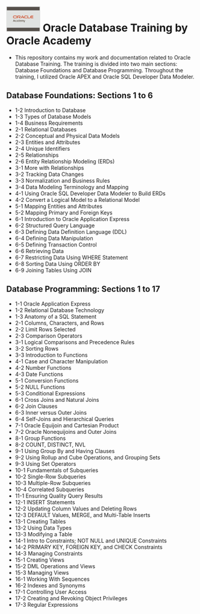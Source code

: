 # <img src="https://github.com/raqssoriano/oracle-db-training/blob/main/oracle/Oracle.png" alt="GCP" width="90" />   Oracle Database Training by Oracle Academy 

- This repository contains my work and documentation related to Oracle Database Training. The training is divided into two main sections: Database Foundations and Database Programming. Throughout the training, I utilized Oracle APEX and Oracle SQL Developer Data Modeler.
    


## Database Foundations: Sections 1 to 6
  - 1-2 Introduction to Database
  - 1-3 Types of Database Models
  - 1-4 Business Requirements
  - 2-1 Relational Databases
  - 2-2 Conceptual and Physical Data Models
  - 2-3 Entities and Attributes
  - 2-4 Unique Identifiers
  - 2-5 Relationships
  - 2-6 Entity Relationship Modeling (ERDs)
  - 3-1 More with Relationships
  - 3-2 Tracking Data Changes
  - 3-3 Normalization and Business Rules
  - 3-4 Data Modeling Terminology and Mapping
  - 4-1 Using Oracle SQL Developer Data Modeler to Build ERDs
  - 4-2 Convert a Logical Model to a Relational Model
  - 5-1 Mapping Entities and Attributes
  - 5-2 Mapping Primary and Foreign Keys
  - 6-1 Introduction to Oracle Application Express
  - 6-2 Structured Query Language
  - 6-3 Defining Data Definition Language (DDL)
  - 6-4 Defining Data Manipulation
  - 6-5 Defining Transaction Control
  - 6-6 Retrieving Data
  - 6-7 Restricting Data Using WHERE Statement
  - 6-8 Sorting Data Using ORDER BY
  - 6-9 Joining Tables Using JOIN
 

## Database Programming: Sections 1 to 17
  - 1-1 Oracle Application Express
  - 1-2 Relational Database Technology
  - 1-3 Anatomy of a SQL Statement
  - 2-1 Columns, Characters, and Rows
  - 2-2 Limit Rows Selected
  - 2-3 Comparison Operators
  - 3-1 Logical Comparisons and Precedence Rules
  - 3-2 Sorting Rows
  - 3-3 Introduction to Functions
  - 4-1 Case and Character Manipulation
  - 4-2 Number Functions
  - 4-3 Date Functions
  - 5-1 Conversion Functions
  - 5-2 NULL Functions
  - 5-3 Conditional Expressions 
  - 6-1 Cross Joins and Natural Joins
  - 6-2 Join Clauses
  - 6-3 Inner versus Outer Joins
  - 6-4 Self-Joins and Hierarchical Queries
  - 7-1 Oracle Equijoin and Cartesian Product
  - 7-2 Oracle Nonequijoins and Outer Joins
  - 8-1 Group Functions
  - 8-2 COUNT, DISTINCT, NVL
  - 9-1 Using Group By and Having Clauses
  - 9-2 Using Rollup and Cube Operations, and Grouping Sets
  - 9-3 Using Set Operators
  - 10-1 Fundamentals of Subqueries
  - 10-2 Single-Row Subqueries
  - 10-3 Multiple-Row Subqueries
  - 10-4 Correlated Subqueries
  - 11-1 Ensuring Quality Query Results
  - 12-1 INSERT Statements
  - 12-2 Updating Column Values and Deleting Rows
  - 12-3 DEFAULT Values, MERGE, and Multi-Table Inserts
  - 13-1 Creating Tables
  - 13-2 Using Data Types
  - 13-3 Modifying a Table
  - 14-1 Intro to Constraints; NOT NULL and UNIQUE Constraints
  - 14-2 PRIMARY KEY, FOREIGN KEY, and CHECK Constraints
  - 14-3 Managing Constraints
  - 15-1 Creating Views
  - 15-2 DML Operations and Views
  - 15-3 Managing Views
  - 16-1 Working With Sequences
  - 16-2 Indexes and Synonyms
  - 17-1 Controlling User Access
  - 17-2 Creating and Revoking Object Privileges
  - 17-3 Regular Expressions



